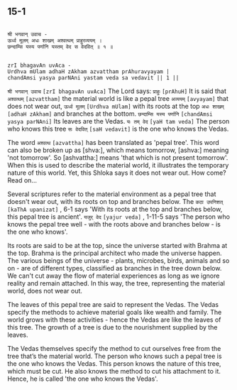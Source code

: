 ## 15-1


```shloka-sa

श्री भगवान् उवाच -
ऊर्ध्व मूलम् अधः शाखम् अश्वत्थम् प्राहुरव्ययम् ।
छन्दाम्सि यस्य पर्णानि यस्तम् वेद स वेदवित् ॥ १ ॥

```
```shloka-sa-hk

zrI bhagavAn uvAca -
Urdhva mUlam adhaH zAkham azvattham prAhuravyayam |
chandAmsi yasya parNAni yastam veda sa vedavit || 1 ||

```
`श्री भगवान् उवाच` `[zrI bhagavAn uvAca]` The Lord says:
`प्राहुः` `[prAhuH]` It is said that `अश्वत्थम्` `[azvattham]` the material world is like a pepal tree `अव्ययम्` `[avyayam]` that does not wear out, `ऊर्ध्व मूलम्` `[Urdhva mUlam]` with its roots at the top `अधः शाखम्` `[adhaH zAkham]` and branches at the bottom. `छन्दाम्सि यस्य पर्णानि` `[chandAmsi yasya parNAni]` Its leaves are the Vedas. `यः तम् वेद` `[yaH tam veda]` The person who knows this tree `सः वेदवित्` `[saH vedavit]` is the one who knows the Vedas.

The word 
`अश्वत्थ` `[azvattha]`
 has been translated as 'pepal tree'. This word can also be broken up as [shva:], which means tomorrow, [ashva:] meaning 'not tomorrow'. So [ashvattha:] means 'that which is not present tomorrow'. When this is used to describe the material world, it illustrates the temporary nature of this world. Yet, this Shloka says it does not wear out. How come? Read on...

Several scriptures refer to the material environment as a pepal tree that doesn't wear out, with its roots on top and branches below. The 
`कठा उपनिशत्` `[kaThA upanizat]` , 6-1
 says 'With its roots at the top and branches below, this pepal tree is ancient'. 
`यजुर् वेद` `[yajur veda]` , 1-11-5
 says 'The person who knows the pepal tree well - with the roots above and branches below - is the one who knows'.

Its roots are said to be at the top, since the universe started with Brahma at the top. Brahma is the principal architect who made the universe happen. The various beings of the universe - plants, microbes, birds, animals and so on - are of different types, classified as branches in the tree down below. We can't cut away the flow of material experiences as long as we ignore reality and remain attached. In this way, the tree, representing the material world, does not wear out. 

The leaves of this pepal tree are said to represent the Vedas. The Vedas specify the methods to achieve material goals like wealth and family. The world grows with these activities - hence the Vedas are like the leaves of this tree. The growth of a tree is due to the nourishment supplied by the leaves. 

The Vedas themselves specify the method to cut ourselves free from the tree that’s the material world. The person who knows such a pepal tree is the one who knows the Vedas. This person knows the nature of this tree, which must be cut. He also knows the method to cut his attachment to it. Hence, he is called 'the one who knows the Vedas'.


